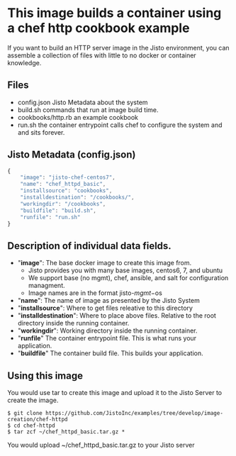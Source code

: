 # This image builds a container using a chef http cookbook example

If you want to build an HTTP server image in the Jisto environment, 
you can assemble a collection of files with little to no docker or container
knowledge.

## Files
* config.json         Jisto Metadata about the system
* build.sh            commands that run at image build time.
* cookbooks/http.rb   an example cookbook
* run.sh              the container entrypoint
                      calls chef to configure the system and and sits forever.


## Jisto Metadata (config.json)

```javascript
{
    "image": "jisto-chef-centos7",
	"name": "chef_httpd_basic",
	"installsource": "cookbooks",
	"installdestination": "/cookbooks/",
	"workingdir": "/cookbooks",
	"buildfile": "build.sh",
	"runfile": "run.sh"
}
```

## Description of individual data fields.
* "__image__":               The base docker image to create this image from.
  -  Jisto provides you with many base images, centos6, 7, and ubuntu
  - We support base (no mgmt), chef, ansible, and salt for configuration managment.
  - Image names are in the format jisto-$mgmt-$os    
* "__name__":                The name of image as presented by the Jisto System
* "__installsource__":       Where to get files releative to this directory
* "__installdestination__":  Where to place above files.
                             Relative to the root directory inside the running container.
* "__workingdir__":          Working directory inside the running container.
* "__runfile__"              The container entrypoint file.  This is what runs your application.
* "__buildfile__"            The container build file.  This builds your application.


## Using this image

You would use tar to create this image and upload it to the Jisto Server to
create the image.

```shell
$ git clone https://github.com/JistoInc/examples/tree/develop/image-creation/chef-httpd
$ cd chef-httpd
$ tar zcf ~/chef_httpd_basic.tar.gz *
```

You would upload ~/chef_httpd_basic.tar.gz to your Jisto server
